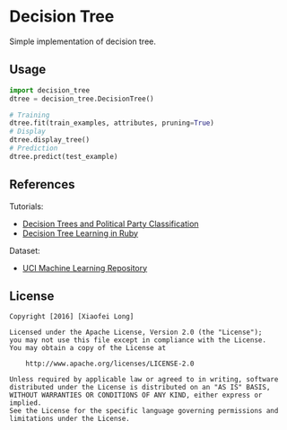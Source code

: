 # Decision Tree
Simple implementation of decision tree.

## Usage

```python
import decision_tree
dtree = decision_tree.DecisionTree()

# Training
dtree.fit(train_examples, attributes, pruning=True)
# Display
dtree.display_tree()
# Prediction
dtree.predict(test_example)
```

## References

Tutorials:
- [Decision Trees and Political Party Classification](https://jeremykun.com/tag/decision-trees/)
- [Decision Tree Learning in Ruby](https://www.igvita.com/2007/04/16/decision-tree-learning-in-ruby/)

Dataset:
- [UCI Machine Learning Repository](http://archive.ics.uci.edu/ml/)

## License

    Copyright [2016] [Xiaofei Long]
    
    Licensed under the Apache License, Version 2.0 (the "License");
    you may not use this file except in compliance with the License.
    You may obtain a copy of the License at
    
        http://www.apache.org/licenses/LICENSE-2.0
    
    Unless required by applicable law or agreed to in writing, software
    distributed under the License is distributed on an "AS IS" BASIS,
    WITHOUT WARRANTIES OR CONDITIONS OF ANY KIND, either express or implied.
    See the License for the specific language governing permissions and
    limitations under the License.
